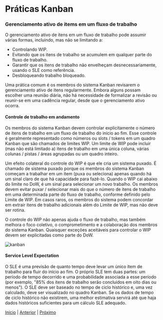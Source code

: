 # Práticas Kanban

### Gerenciamento ativo de items em um fluxo de trabalho

O gerenciamento ativo de itens em um fluxo de trabalho pode assumir várias formas, incluindo, mas não se limitando a:

- Controlando WIP.
- Evitando que os itens de trabalho se acumulem em qualquer parte do fluxo de trabalho.
- Garantir que os itens de trabalho não envelheçam desnecessariamente, usando o SLE como referência.
- Desbloqueando trabalho bloqueado.

Uma prática comum é os membros do sistema Kanban revisarem o gerenciamento ativo de itens regularmente. Embora alguns possam escolher uma reunião diária, não há necessidade de formalizar a revisão ou reunir-se em uma cadência regular, desde que o gerenciamento ativo ocorra.

#### Controle de trabalho em andamento

Os membros do sistema Kanban devem controlar explicitamente o número de itens de trabalho em um fluxo de trabalho do início ao fim. Esse controle é geralmente representado como números ou slots / tokens em um quadro Kanban que são chamados de limites WIP. Um limite de WIP pode incluir (mas não está limitado a) itens de trabalho em uma única coluna, várias colunas / pistas / áreas agrupadas ou um quadro inteiro.

Um efeito colateral do controle do WIP é que ele cria um sistema puxado. É chamado de sistema puxado porque os membros do sistema Kanban começam a trabalhar em um item (puxa ou seleciona) apenas quando há um sinal claro de que há capacidade para fazê-lo. Quando o WIP cai abaixo do limite no DoW, é um sinal para selecionar um novo trabalho. Os membros devem evitar puxar / selecionar mais do que o número de itens de trabalho em uma determinada parte do fluxo de trabalho, conforme definido pelo Limite de WIP. Em casos raros, os membros do sistema podem concordar em extrair itens de trabalho adicionais além do Limite de WIP, mas não deve ser rotina.

O controle do WIP não apenas ajuda o fluxo de trabalho, mas também melhora o foco coletivo, o comprometimento e a colaboração dos membros do sistema Kanban. Quaisquer exceções aceitáveis para controlar o WIP devem ser explicitadas como parte do DoW.

![kanban](https://user-images.githubusercontent.com/13895978/127755355-f4f3ae66-705d-46fa-b262-f0f8442d0a1a.jpg)

#### Service Level Expectation

O SLE é uma previsão de quanto tempo deve levar um único item de trabalho para fluir do início ao fim. O próprio SLE tem duas partes: um período de tempo decorrido e uma probabilidade associada a esse período (por exemplo, "85% dos itens de trabalho serão concluídos em oito dias ou menos"). O SLE deve ser baseado no tempo de ciclo histórico e, uma vez calculado, deve ser visualizado no quadro Kanban. Se os dados de tempo de ciclo histórico não existirem, uma melhor estimativa servirá até que haja dados históricos suficientes para um cálculo SLE adequado.

[Início](README.md) | [Anterior](kanban_pratices_one.md) | [Próximo](kanban_pratices_three.md)
